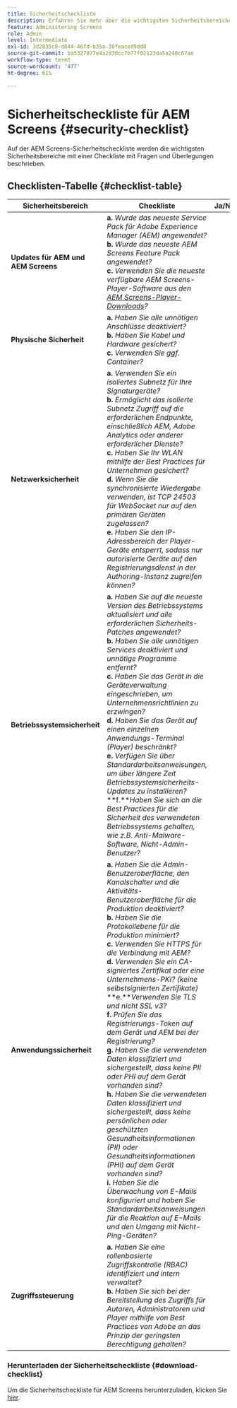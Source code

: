 ```yaml
---
title: Sicherheitscheckliste
description: Erfahren Sie mehr über die wichtigsten Sicherheitsbereiche der AEM Screens mit einer Checkliste mit Fragen und Überlegungen.
feature: Administering Screens
role: Admin
level: Intermediate
exl-id: 3d2835c8-d844-46fd-b35a-30feaced9dd8
source-git-commit: ba5327077e4a2d30cc7b77f02123da5a240c67ae
workflow-type: tm+mt
source-wordcount: '477'
ht-degree: 61%

---
```


# Sicherheitscheckliste für AEM Screens  {#security-checklist}

Auf der AEM Screens-Sicherheitscheckliste werden die wichtigsten Sicherheitsbereiche mit einer Checkliste mit Fragen und Überlegungen beschrieben.

## Checklisten-Tabelle {#checklist-table}

| **Sicherheitsbereich** | **Checkliste** | **Ja/Nein/k. A.** |
|---|---|---|
| **Updates für AEM und AEM Screens** | **a.** *Wurde das neueste Service Pack für Adobe Experience Manager (AEM) angewendet?* <br>**b.** *Wurde das neueste AEM Screens Feature Pack angewendet?* <br>**c.** *Verwenden Sie die neueste verfügbare AEM Screens-Player-Software aus den [AEM Screens-Player-Downloads](https://download.macromedia.com/screens/)?* |
| **Physische Sicherheit** | **a.** *Haben Sie alle unnötigen Anschlüsse deaktiviert?* <br>**b.** *Haben Sie Kabel und Hardware gesichert?* <br>**c.** *Verwenden Sie ggf. Container?* |
| **Netzwerksicherheit** | **a.** *Verwenden Sie ein isoliertes Subnetz für Ihre Signaturgeräte?* <br>**b.** *Ermöglicht das isolierte Subnetz Zugriff auf die erforderlichen Endpunkte, einschließlich AEM, Adobe Analytics oder anderer erforderlicher Dienste?* <br>**c.** *Haben Sie Ihr WLAN mithilfe der Best Practices für Unternehmen gesichert?* <br>**d.** *Wenn Sie die synchronisierte Wiedergabe verwenden, ist TCP 24503 für WebSocket nur auf den primären Geräten zugelassen?* <br>**e.** *Haben Sie den IP-Adressbereich der Player-Geräte entsperrt, sodass nur autorisierte Geräte auf den Registrierungsdienst in der Authoring-Instanz zugreifen können?* |
| **Betriebssystemsicherheit** | **a.** *Haben Sie auf die neueste Version des Betriebssystems aktualisiert und alle erforderlichen Sicherheits-Patches angewendet?* <br>**b.** *Haben Sie alle unnötigen Services deaktiviert und unnötige Programme entfernt?* <br>**c.** *Haben Sie das Gerät in die Geräteverwaltung eingeschrieben, um Unternehmensrichtlinien zu erzwingen?* <br>**d.** *Haben Sie das Gerät auf einen einzelnen Anwendungs-Terminal (Player) beschränkt?* <br>**e.** *Verfügen Sie über Standardarbeitsanweisungen, um über längere Zeit Betriebssystemsicherheits-Updates zu installieren?*<br>**f.***Haben Sie sich an die Best Practices für die Sicherheit des verwendeten Betriebssystems gehalten, wie z.B. Anti-Malware-Software, Nicht-Admin-Benutzer?* |
| **Anwendungssicherheit** | **a.** *Haben Sie die Admin-Benutzeroberfläche, den Kanalschalter und die Aktivitäts-Benutzeroberfläche für die Produktion deaktiviert?* <br>**b.** *Haben Sie die Protokollebene für die Produktion minimiert?* <br>**c.** *Verwenden Sie HTTPS für die Verbindung mit AEM?* <br>**d.** *Verwenden Sie ein CA-signiertes Zertifikat oder eine Unternehmens-PKI? (keine selbstsignierten Zertifikate)*<br>**e.***Verwenden Sie TLS und nicht SSL v3?*<br>**f.** *Prüfen Sie das Registrierungs-Token auf dem Gerät und AEM bei der Registrierung?*<br> **g.** *Haben Sie die verwendeten Daten klassifiziert und sichergestellt, dass keine PII oder PHI auf dem Gerät vorhanden sind?*<br> **h.** *Haben Sie die verwendeten Daten klassifiziert und sichergestellt, dass keine persönlichen oder geschützten Gesundheitsinformationen (PII) oder Gesundheitsinformationen (PHI) auf dem Gerät vorhanden sind?*<br> **i.** *Haben Sie die Überwachung von E-Mails konfiguriert und haben Sie Standardarbeitsanweisungen für die Reaktion auf E-Mails und den Umgang mit Nicht-Ping-Geräten?* |
| **Zugriffssteuerung** | **a.** *Haben Sie eine rollenbasierte Zugriffskontrolle (RBAC) identifiziert und intern verwaltet?* <br>**b.** *Haben Sie sich bei der Bereitstellung des Zugriffs für Autoren, Administratoren und Player mithilfe von Best Practices von Adobe an das Prinzip der geringsten Berechtigung gehalten?* |

### Herunterladen der Sicherheitscheckliste {#download-checklist}

Um die Sicherheitscheckliste für AEM Screens herunterzuladen, klicken Sie [hier](/help/user-guide/assets/AEMScreens-SecurityChecklist.pdf).
